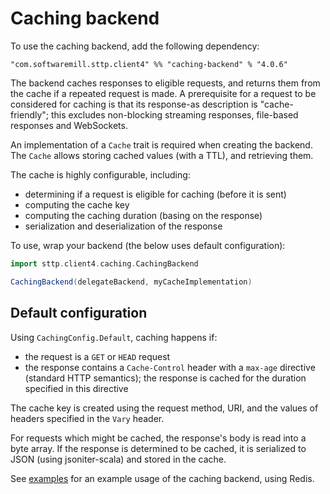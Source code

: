 # Caching backend

To use the caching backend, add the following dependency:

```
"com.softwaremill.sttp.client4" %% "caching-backend" % "4.0.6"
```

The backend caches responses to eligible requests, and returns them from the cache if a repeated request is made. A prerequisite for a request to be considered for caching is that its response-as description is "cache-friendly"; this excludes non-blocking streaming responses, file-based responses and WebSockets.

An implementation of a `Cache` trait is required when creating the backend. The `Cache` allows storing cached values (with a TTL), and retrieving them.

The cache is highly configurable, including:
* determining if a request is eligible for caching (before it is sent)
* computing the cache key
* computing the caching duration (basing on the response)
* serialization and deserialization of the response

To use, wrap your backend (the below uses default configuration):

```scala
import sttp.client4.caching.CachingBackend

CachingBackend(delegateBackend, myCacheImplementation)
```

## Default configuration

Using `CachingConfig.Default`, caching happens if:

* the request is a `GET` or `HEAD` request 
* the response contains a `Cache-Control` header with a `max-age` directive (standard HTTP semantics); the response is cached for the duration specified in this directive

The cache key is created using the request method, URI, and the values of headers specified in the `Vary` header.

For requests which might be cached, the response's body is read into a byte array. If the response is determined to be cached, it is serialized to JSON (using jsoniter-scala) and stored in the cache.

See [examples](../../examples.md) for an example usage of the caching backend, using Redis.

